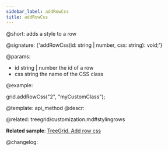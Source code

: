 ```yaml
---
sidebar_label: addRowCss
title: addRowCss
---          
```


@short: adds a style to a row

@signature: {'addRowCss(id: string | number, css: string): void;'}

@params:
- id 		string | number 		the id of a row
- css 		string 				the name of the CSS class

@example:
<style>
    .myCustomClass{
        background:greenyellow;
    }
</style>
 
grid.addRowCss("2", "myCustomClass");


@template: api_method
@descr:

@related: treegrid/customization.md#stylingrows

**Related sample**: [TreeGrid. Add row css](https://snippet.dhtmlx.com/kort67nu)

@changelog:
